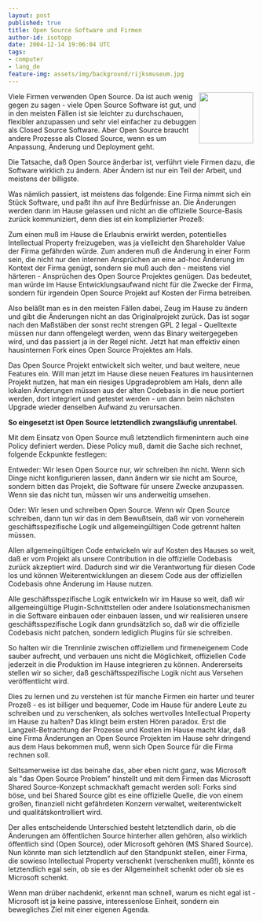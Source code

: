 ```yaml
---
layout: post
published: true
title: Open Source Software und Firmen
author-id: isotopp
date: 2004-12-14 19:06:04 UTC
tags:
- computer
- lang_de
feature-img: assets/img/background/rijksmuseum.jpg
---
```

<img width='110' height='104' border='0' hspace='5' align='right' src='/uploads/20040415-gnu-head-sm.serendipityThumb.jpg' alt='' /> Viele Firmen verwenden Open Source. Da ist auch wenig gegen zu sagen - viele Open Source Software ist gut, und in den meisten Fällen ist sie leichter zu durchschauen, flexibler anzupassen und sehr viel einfacher zu debuggen als Closed Source Software. Aber Open Source braucht andere Prozesse als Closed Source, wenn es um Anpassung, Änderung und Deployment geht.

Die Tatsache, daß Open Source änderbar ist, verführt viele Firmen dazu, die Software wirklich zu ändern. Aber Ändern ist nur ein Teil der Arbeit, und meistens der billigste.

Was nämlich passiert, ist meistens das folgende: Eine Firma nimmt sich ein Stück Software, und paßt ihn auf ihre Bedürfnisse an. Die Änderungen werden dann im Hause gelassen und nicht an die offizielle Source-Basis zurück kommuniziert, denn dies ist ein komplizierter Prozeß:


Zum einen muß im Hause die Erlaubnis erwirkt werden, potentielles Intellectual Property freizugeben, was ja vielleicht den Shareholder Value der Firma gefährden würde. Zum anderen muß die Änderung in einer Form sein, die nicht nur den internen Ansprüchen an eine ad-hoc Änderung im Kontext der Firma genügt, sondern sie muß auch den - meistens viel härteren - Ansprüchen des Open Source Projektes genügen. Das bedeutet, man würde im Hause Entwicklungsaufwand nicht für die Zwecke der Firma, sondern für irgendein Open Source Projekt auf Kosten der Firma betreiben.

Also beläßt man es in den meisten Fällen dabei, Zeug im Hause zu ändern und gibt die Änderungen nicht an das Originalprojekt zurück. Das ist sogar nach den Maßstäben der sonst recht strengen GPL 2 legal - Quelltexte müssen nur dann offengelegt werden, wenn das Binary weitergegeben wird, und das passiert ja in der Regel nicht. Jetzt hat man effektiv einen hausinternen Fork eines Open Source Projektes am Hals.

Das Open Source Projekt entwickelt sich weiter, und baut weitere, neue Features ein. Will man jetzt im Hause diese neuen Features im hausinternen Projekt nutzen, hat man ein riesiges Upgradeproblem am Hals, denn alle lokalen Änderungen müssen aus der alten Codebasis in die neue portiert werden, dort integriert und getestet werden - um dann beim nächsten Upgrade wieder denselben Aufwand zu verursachen.

<b>So eingesetzt ist Open Source letztendlich zwangsläufig unrentabel.</b>

Mit dem Einsatz von Open Source muß letztendlich firmenintern auch eine Policy definiert werden. Diese Policy muß, damit die Sache sich rechnet, folgende Eckpunkte festlegen:

Entweder: Wir lesen Open Source nur, wir schreiben ihn nicht. Wenn sich Dinge nicht konfigurieren lassen, dann ändern wir sie nicht am Source, sondern bitten das Projekt, die Software für unsere Zwecke anzupassen. Wenn sie das nicht tun, müssen wir uns anderweitig umsehen.

Oder: Wir lesen und schreiben Open Source. Wenn wir Open Source schreiben, dann tun wir das in dem Bewußtsein, daß wir von vorneherein geschäftsspezifische Logik und allgemeingültigen Code getrennt halten müssen.

Allen allgemeingültigen Code entwickeln wir auf Kosten des Hauses so weit, daß er vom Projekt als unsere Contribution in die offizielle Codebasis zurück akzeptiert wird. Dadurch sind wir die Verantwortung für diesen Code los und können Weiterentwicklungen an diesem Code aus der offiziellen Codebasis ohne Änderung im Hause nutzen.

Alle geschäftsspezifische Logik entwickeln wir im Hause so weit, daß wir allgemeingültige Plugin-Schnittstellen oder andere Isolationsmechanismen in die Software einbauen oder einbauen lassen, und wir realisieren unsere geschäftsspezifische Logik dann grundsätzlich so, daß wir die offizielle Codebasis nicht patchen, sondern lediglich Plugins für sie schreiben. 

So halten wir die Trennlinie zwischen offiziellem und firmeneigenem Code sauber aufrecht, und verbauen uns nicht die Möglichkeit, offiziellen Code jederzeit in die Produktion im Hause integrieren zu können. Andererseits stellen wir so sicher, daß geschäftsspezifische Logik nicht aus Versehen veröffentlicht wird.

Dies zu lernen und zu verstehen ist für manche Firmen ein harter und teurer Prozeß - es ist billiger und bequemer, Code im Hause für andere Leute zu schreiben und zu verschenken, als solches wertvolles Intellectual Property im Hause zu halten? Das klingt beim ersten Hören paradox. Erst die Langzeit-Betrachtung der Prozesse und Kosten im Hause macht klar, daß eine Firma Änderungen an Open Source Projekten im Hause sehr dringend aus dem Haus bekommen muß, wenn sich Open Source für die Firma rechnen soll.

Seltsamerweise ist das beinahe das, aber eben nicht ganz, was Microsoft als "das Open Source Problem" hinstellt und mit dem Firmen das Microsoft Shared Source-Konzept schmackhaft gemacht werden soll: Forks sind böse, und bei Shared Source gibt es eine offizielle Quelle, die von einem großen, finanziell nicht gefährdeten Konzern verwaltet, weiterentwickelt und qualitätskontrolliert wird.

Der alles entscheidende Unterschied besteht letztendlich darin, ob die Änderungen am öffentlichen Source hinterher allen gehören, also wirklich öffentlich sind (Open Source), oder Microsoft gehören (MS Shared Source). Nun könnte man sich letztendlich auf den Standpunkt stellen, einer Firma, die sowieso Intellectual Property verschenkt (verschenken muß!), könnte es letztendlich egal sein, ob sie es der Allgemeinheit schenkt oder ob sie es Microsoft schenkt.

Wenn man drüber nachdenkt, erkennt man schnell, warum es nicht egal ist - Microsoft ist ja keine passive, interessenlose Einheit, sondern ein bewegliches Ziel mit einer eigenen Agenda.
